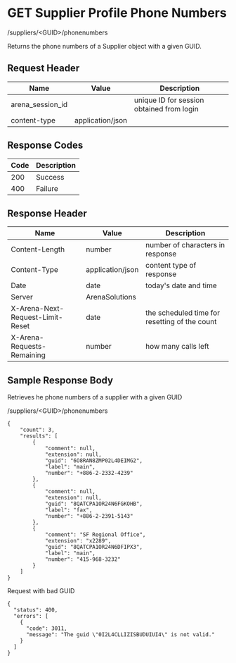 # GET Supplier Profile Phone Numbers
/suppliers/&lt;GUID&gt;/phonenumbers

Returns the phone numbers of a Supplier object with a given GUID.

## Request Header

| Name<br> | Value<br> | Description<br> |
|  --- |  --- |  --- | 
| arena_session_id<br> |   | unique ID for session obtained from login<br> |
| content-type<br> | application/json<br> |   |

## Response Codes

| Code<br> | Description<br> |
|  --- |  --- | 
| 200<br> | Success<br> |
| 400<br> | Failure<br> |

## Response Header

| Name<br> | Value<br> | Description<br> |
|  --- |  --- |  --- | 
| Content-Length<br> | number<br> | number of characters in response<br> |
| Content-Type<br> | application/json<br> | content type of response<br> |
| Date<br> | date<br> | today's date and time<br> |
| Server<br> | ArenaSolutions<br> |   |
| X-Arena-Next-Request-Limit-Reset<br> | date<br> | the scheduled time for resetting of the count<br> |
| X-Arena-Requests-Remaining<br> | number<br> | how many calls left<br> |

## Sample Response Body
Retrieves he phone numbers of a supplier with a given GUID

/suppliers/&lt;GUID&gt;/phonenumbers

```
{ 
    "count": 3,
    "results": [
        {
            "comment": null,
            "extension": null,
            "guid": "6O8RAN8ZMP02L4DEIMG2",
            "label": "main",
            "number": "+886-2-2332-4239"
        },
        {
            "comment": null,
            "extension": null,
            "guid": "8QATCPA1OR24N6FGKOHB",
            "label": "fax",
            "number": "+886-2-2391-5143"
        },
        {
            "comment": "SF Regional Office",
            "extension": "x2289",
            "guid": "8QATCPA1OR24N6DFIPX3",
            "label": "main",
            "number": "415-968-3232"
        }
    ]
}         
```
Request with bad GUID

```
{
  "status": 400,
  "errors": [
    {
      "code": 3011,
      "message": "The guid \"0I2L4CLLIZISBUDUIUI4\" is not valid."
    }
  ]
}
```
